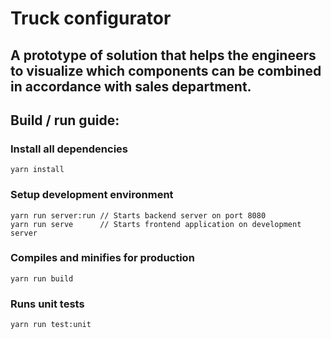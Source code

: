 # Truck configurator

## A prototype of solution that helps the engineers to visualize which components can be combined in accordance with sales department.

## Build / run guide:

### Install all dependencies
```
yarn install
```

### Setup development environment
```
yarn run server:run // Starts backend server on port 8080
yarn run serve      // Starts frontend application on development server
```

### Compiles and minifies for production
```
yarn run build
```

### Runs unit tests
```
yarn run test:unit
```

